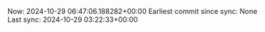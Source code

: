 Now: 2024-10-29 06:47:06.188282+00:00 Earliest commit since sync: None Last sync: 2024-10-29 03:22:33+00:00
